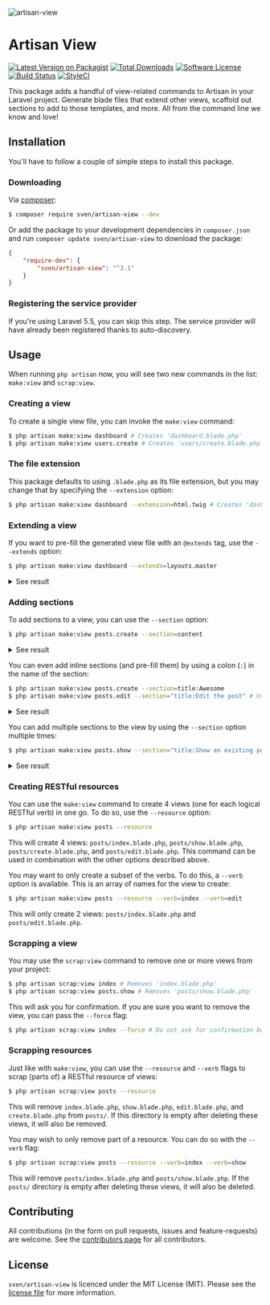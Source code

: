 ![artisan-view](https://cloud.githubusercontent.com/assets/11269635/14457826/a3bde82a-00ad-11e6-8161-0c218937156a.jpg)

# Artisan View
[![Latest Version on Packagist][ico-version]][link-packagist]
[![Total Downloads][ico-downloads]][link-downloads]
[![Software License][ico-license]](LICENSE.md)
[![Build Status][ico-tests]][link-tests]
[![StyleCI][ico-styleci]][link-styleci]

This package adds a handful of view-related commands to Artisan in your Laravel
project. Generate blade files that extend other views, scaffold out sections
to add to those templates, and more. All from the command line we know and love!

## Installation
You'll have to follow a couple of simple steps to install this package.

### Downloading
Via [composer](http://getcomposer.org):

```bash
$ composer require sven/artisan-view --dev
```

Or add the package to your development dependencies in `composer.json` and run
`composer update sven/artisan-view` to download the package:

```json
{
    "require-dev": {
        "sven/artisan-view": "^3.1"
    }
}
```

### Registering the service provider
If you're using Laravel 5.5, you can skip this step. The service provider will have already been registered
thanks to auto-discovery. 

## Usage
When running `php artisan` now, you will see two new commands in the list: `make:view` and `scrap:view`.

### Creating a view
To create a single view file, you can invoke the `make:view` command:

```bash
$ php artisan make:view dashboard # Creates 'dashboard.blade.php'
$ php artisan make:view users.create # Creates 'users/create.blade.php'
```

### The file extension
This package defaults to using `.blade.php` as its file extension, but you may change that by specifying the
`--extension` option:

```bash
$ php artisan make:view dashboard --extension=html.twig # Creates 'dashboard.html.twig'
```

### Extending a view
If you want to pre-fill the generated view file with an `@extends` tag, use the `--extends` option:

```bash
$ php artisan make:view dashboard --extends=layouts.master
```

<details>
<summary>See result</summary>
    
```blade
@extends('layouts.master')
    
```
</details>

### Adding sections
To add sections to a view, you can use the `--section` option:

```bash
$ php artisan make:view posts.create --section=content
```

<details>
<summary>See result</summary>

```blade
@section('content')

@endsection

```
</details>

You can even add inline sections (and pre-fill them) by using a colon (`:`) in the
name of the section:

```bash
$ php artisan make:view posts.create --section=title:Awesome
$ php artisan make:view posts.edit --section="title:Edit the post" # Use quotes if you want to add spaces
```

<details>
<summary>See result</summary>

```blade
@section('title', 'Awesome')

```

```blade
@section('title', 'Edit the post')

```
</details>

You can add multiple sections to the view by using the `--section` option multiple times:

```bash
$ php artisan make:view posts.show --section="title:Show an existing post" --section=content
```

<details>
<summary>See result</summary>

```blade
@section('title', 'Show an existing post')

@section('content')

@endsection

```
</details>

### Creating RESTful resources
You can use the `make:view` command to create 4 views (one for each logical RESTful verb) in one go. To do so, use the
`--resource` option:

```bash
$ php artisan make:view posts --resource
```

This will create 4 views: `posts/index.blade.php`, `posts/show.blade.php`, `posts/create.blade.php`, and 
`posts/edit.blade.php`. This command can be used in combination with the other options described above.

You may want to only create a subset of the verbs. To do this, a `--verb` option is available. This is an array
of names for the view to create:

```bash
$ php artisan make:view posts --resource --verb=index --verb=edit
```

This will only create 2 views: `posts/index.blade.php` and `posts/edit.blade.php`.

### Scrapping a view
You may use the `scrap:view` command to remove one or more views from your project:

```bash
$ php artisan scrap:view index # Removes 'index.blade.php'
$ php artisan scrap:view posts.show # Removes 'posts/show.blade.php'
```

This will ask you for confirmation. If you are sure you want to remove the view, you
can pass the `--force` flag: 

```bash
$ php artisan scrap:view index --force # Do not ask for confirmation before removing 'index.blade.php'
```

### Scrapping resources
Just like with `make:view`, you can use the `--resource` and `--verb` flags to scrap (parts of) a RESTful
resource of views:

```bash
$ php artisan scrap:view posts --resource
```

This will remove `index.blade.php`, `show.blade.php`, `edit.blade.php`, and `create.blade.php` from
`posts/`. If this directory is empty after deleting these views, it will also be removed.

You may wish to only remove part of a resource. You can do so with the `--verb` flag:

```bash
$ php artisan scrap:view posts --resource --verb=index --verb=show
```

This will remove `posts/index.blade.php` and `posts/show.blade.php`. If the `posts/` directory is
empty after deleting these views, it will also be deleted.

## Contributing
All contributions (in the form on pull requests, issues and feature-requests) are
welcome. See the [contributors page](../../graphs/contributors) for all contributors.

## License
`sven/artisan-view` is licenced under the MIT License (MIT). Please see the
[license file](LICENSE.md) for more information.

[ico-version]: https://img.shields.io/packagist/v/sven/artisan-view.svg?style=flat-square
[ico-license]: https://img.shields.io/badge/license-MIT-green.svg?style=flat-square
[ico-downloads]: https://img.shields.io/packagist/dt/sven/artisan-view.svg?style=flat-square
[ico-tests]: https://img.shields.io/github/workflow/status/svenluijten/artisan-view/Tests%20(PHP)?style=flat-square
[ico-styleci]: https://styleci.io/repos/56054783/shield?style=flat-square

[link-packagist]: https://packagist.org/packages/sven/artisan-view
[link-downloads]: https://packagist.org/packages/sven/artisan-view
[link-tests]: https://github.com/svenluijten/artisan-view/actions?query=workflow%3ATests%20(PHP)
[link-styleci]: https://styleci.io/repos/56054783
